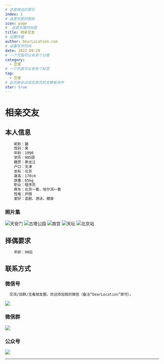 ```yaml
---
# 这是侧边栏索引
index: 1
# 这是页面的图标
icon: page
#  这是文章的标题
title: 相亲交友
# 设置作者
author: DearLocation.com
# 设置写作时间
date: 2022-09-29
# 一个页面可以有多个分类
category:
  - 恋爱
# 一个页面可以有多个标签
tag:
  - 恋爱
# 此页面会出现在首页的文章板块中
star: true
---
```


# 相亲交友

## 本人信息

```scss
    昵称：建
    性别：男
    年龄：1990
    学历：985硕
    籍贯：黑龙江
    户口：天津
    坐标：北京
    身高：170cm
    体重：65kg
    职业：程序员
    房车：北京一套，哈尔滨一套
    性格：开朗
    爱好：追剧、游泳、健身
```
### 照片集

![天安门](https://dearlocation.com/imgs/me/me_1.jpeg)
![古塔公园](https://dearlocation.com/imgs/me/me_2.jpeg)
![故宫](https://dearlocation.com/imgs/me/me_3.jpeg)
![天坛](https://dearlocation.com/imgs/me/me_4.jpeg)
![北京站](https://dearlocation.com/imgs/me/me_5.jpeg)

## 择偶要求

```scss
    年龄：90后
```    

## 联系方式

### 微信号

```scss
  交流/加群/互看朋友圈，欢迎添加我的微信（备注“DearLocation”即可）。
``` 

![](https://dearlocation.com/imgs/me/me_0.jpeg)
   
### 微信群
![](https://dearlocation.com/imgs/me/me_00.jpeg)

    
### 公众号

![](https://dearlocation.com/imgs/me/me_000.jpg)


---
